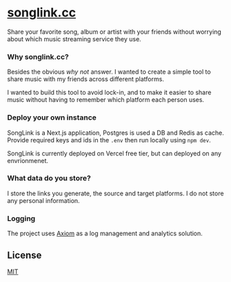 # [songlink.cc](https://www.songlink.cc/?s=github) 

Share your favorite song, album or artist with your friends without worrying about which music streaming service they use.

### Why songlink.cc?

Besides the obvious *why not* answer. I wanted to create a simple tool to share music with my friends across different platforms.

I wanted to build this tool to avoid lock-in, and to make it easier to share music without having to remember which platform each person uses.

### Deploy your own instance

SongLink is a Next.js application, Postgres is used a DB and Redis as cache. Provide required keys and ids in the `.env` then run locally using `npm dev`. 

SongLink is currently deployed on Vercel free tier, but can deployed on any envrionmenet. 

### What data do you store?

I store the links you generate, the source and target platforms. I do not store any personal information.

### Logging 

The project uses [Axiom](https://axiom.co/docs/get-help/faq) as a log management and analytics solution.

## License

[MIT](LICENSE)

